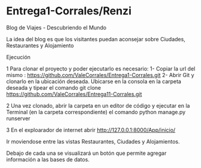 # Entrega1-Corrales/Renzi

Blog de Viajes - Descubriendo el Mundo

La idea del blog es que los visitantes puedan aconsejar sobre Ciudades, Restaurantes y Alojamiento

Ejecución

1 Para clonar el proyecto y poder ejecutarlo es necesario:
 1- Copiar la url del mismo : https://github.com/ValeCorrales/Entrega1-Corrales.git
 2- Abrir Git y clonarlo en la ubicación deseada. Ubicarse en la consola en la carpeta deseada y tipear el comando git clone https://github.com/ValeCorrales/Entrega11-Corrales.git
 
2 Una vez clonado, abrir la carpeta en un editor de código y ejecutar en la Terminal (en la carpeta correspondiente) el comando python manage.py runserver

3 En el exploarador de internet  abrir http://127.0.0.1:8000/App/inicio/

  Ir moviendose entre las vistas Restaurantes, Ciudades y Alojamientos. 

  Debajo de cada una se visualizará un botón que permite agregar información a las bases de datos.



